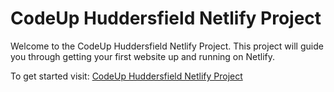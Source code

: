 CodeUp Huddersfield Netlify Project
===================================

Welcome to the CodeUp Huddersfield Netlify Project. This project will guide you through getting your first website up and running on Netlify.

To get started visit: [CodeUp Huddersfield Netlify Project](https://netlify.com)
